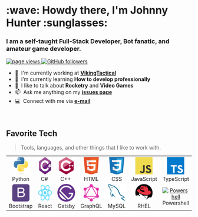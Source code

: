 <h1 align="left" id="vikingiwan-title">:wave: Howdy there, I'm Johnny Hunter :sunglasses:</h1>
<h3 align="left">I am a self-taught Full-Stack Developer, Bot fanatic, and amateur game developer.</h3>

<p align="left">
  <a href="https://github.com/vikingiwan/vikingiwan">
    <img src="https://komarev.com/ghpvc/?username=vikingiwan" alt="page views" />
  </a>
  <a href="https://github.com/vikingiwan?tab=followers">
    <img alt="GitHub followers" src="https://img.shields.io/github/followers/vikingiwan?color=green&logo=github">
  </a>
</p>

- :office: &nbsp;I'm currently working at **[VikingTactical]**
- :seedling: &nbsp;I’m currently learning **How to develop professionally**
- :speech_balloon: &nbsp;I like to talk about **Rocketry** and **Video Games**
- :mailbox: &nbsp;Ask me anything on my **[issues page]**
- :computer: &nbsp;Connect with me via **[e-mail]**

<br>

<h2 align="left" id="vikingiwan-tech">Favorite Tech</h2>

> Tools, languages, and other things that I like to work with.
<table>
  <tr>
    <td align="center" width="96">
      <a href="#vikingiwan-tech">
        <img src="./img/python-original.svg" width="48" height="48" alt="Python" />
      </a>
      <br>Python
    </td>
    <td align="center" width="96">
      <a href="#vikingiwan-tech">
        <img src="./img/csharp-original.svg" width="48" height="48" alt="C#" />
      </a>
      <br>C#&nbsp;
    </td>
    <td align="center" width="96">
      <a href="#vikingiwan-tech">
        <img src="./img/cplusplus-original.svg" width="48" height="48" alt="C++" />
      </a>
      <br>C++&nbsp;
    </td>
    <td align="center" width="96">
      <a href="#vikingiwan-tech">
        <img src="./img/html5-original.svg" width="48" height="48" alt="HTML5" />
      </a>
      <br>HTML
    </td>
    <td align="center" width="96">
      <a href="#vikingiwan-tech">
        <img src="./img/css3-original.svg" width="48" height="48" alt="CSS" />
      </a>
      <br>CSS
    </td>
    <td align="center" width="96">
      <a href="#vikingiwan-tech">
        <img src="./img/javascript-original.svg" width="48" height="48" alt="JavaScript" />
      </a>
      <br>JavaScript
    </td>
    <td align="center" width="96">
      <a href="#vikingiwan-tech">
        <img src="./img/typescript-original.svg" width="48" height="48" alt="TypeScript" />
      </a>
      <br>TypeScript
    </td>
  </tr>
  <tr>
    <td align="center" width="96">
      <a href="#vikingiwan-tech">
        <img src="./img/bootstrap-plain.svg" width="48" height="48" alt="Bootstrap" />
      </a>
      <br>Bootstrap
    </td>
    <td align="center" width="96">
      <a href="#vikingiwan-tech" >
        <img src="./img/react-original.svg" width="48" height="48" alt="React" />
      </a>
      <br>React
    </td>
    <td align="center" width="96">
      <a href="#vikingiwan-tech" >
        <img src="./img/gatsby-plain.svg" width="48" height="48" alt="Gatsby" />
      </a>
      <br>Gatsby
    </td>
    <td align="center" width="96">
      <a href="#vikingiwan-tech" >
        <img src="./img/graphql-plain.svg" width="48" height="48" alt="GraphQL" />
      </a>
      <br>GraphQL
    </td>
     <td align="center"  width="96">
      <a href="#vikingiwan-tech">
        <img src="./img/mysql-original.svg" width="48" height="48" alt="MySQL" />
      </a>
      <br>MySQL
    </td>
     <td align="center"  width="96">
      <a href="#vikingiwan-tech">
        <img src="./img/redhat-original.svg" width="48" height="48" alt="RHEL" />
      </a>
      <br>RHEL
    </td>
    <td align="center" width="96">
      <a href="#vikingiwan-tech">
        <img src="https://raw.githubusercontent.com/PowerShell/PowerShell/master/assets/ps_black_128.svg" width="48" height="48" alt="Powershell" />
      </a>
      <br>Powershell
    </td>
  </tr>
</table>

<!-- links -->

[VikingTactical]: https://vikingtactical.us "VikingTactical"
[issues page]: https://github.com/vikingiwan/vikingiwan/issues "vikingiwan/issues"
[e-mail]: mailto://iwan@vikingtactical.us "iwan@vikingtactical.us Email"